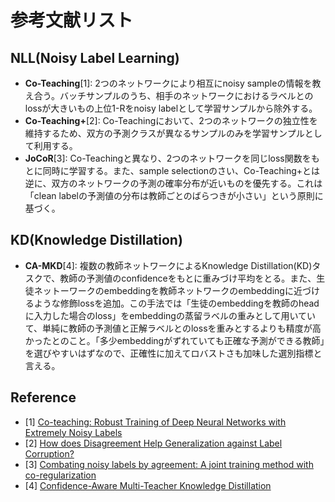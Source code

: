 # 参考文献リスト

## NLL(Noisy Label Learning)

- **Co-Teaching**[1]: 2つのネットワークにより相互にnoisy sampleの情報を教え合う。バッチサンプルのうち、相手のネットワークにおけるラベルとのlossが大きいもの上位1-Rをnoisy labelとして学習サンプルから除外する。
- **Co-Teaching+**[2]: Co-Teachingにおいて、2つのネットワークの独立性を維持するため、双方の予測クラスが異なるサンプルのみを学習サンプルとして利用する。
- **JoCoR**[3]: Co-Teachingと異なり、2つのネットワークを同じloss関数をもとに同時に学習する。また、sample selectionのさい、Co-Teaching+とは逆に、双方のネットワークの予測の確率分布が近いものを優先する。これは「clean labelの予測値の分布は教師ごとのばらつきが小さい」という原則に基づく。

## KD(Knowledge Distillation)

- **CA-MKD**[4]: 複数の教師ネットワークによるKnowledge Distillation(KD)タスクで、教師の予測値のconfidenceをもとに重みづけ平均をとる。また、生徒ネットーワークのembeddingを教師ネットワークのembeddingに近づけるような修飾lossを追加。この手法では「生徒のembeddingを教師のheadに入力した場合のloss」をembeddingの蒸留ラベルの重みとして用いていて、単純に教師の予測値と正解ラベルとのlossを重みとするよりも精度が高かったとのこと。「多少embeddingがずれていても正確な予測ができる教師」を選びやすいはずなので、正確性に加えてロバストさも加味した選別指標と言える。

## Reference

- [1] [Co-teaching: Robust Training of Deep Neural Networks with Extremely Noisy Labels](https://arxiv.org/abs/1804.06872)
- [2] [How does Disagreement Help Generalization against Label Corruption?](https://arxiv.org/abs/1901.04215)
- [3] [Combating noisy labels by agreement: A joint training method with co-regularization](https://arxiv.org/abs/2003.02752)
- [4] [Confidence-Aware Multi-Teacher Knowledge Distillation](https://arxiv.org/abs/2201.00007)